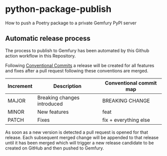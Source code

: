 # python-package-publish

How to push a Poetry package to a private Gemfury PyPI server

## Automatic release process

The process to publish to Gemfury has been automated by this Github action workflow in this Repository.

Following [Conventional Commits](https://www.conventionalcommits.org/en/v1.0.0/) a release will be created for all features and fixes after a pull request following these conventions are merged.

| Increment | Description                 | Conventional commit map |
| --------- | --------------------------- | ----------------------- |
| MAJOR     | Breaking changes introduced | BREAKING CHANGE         |
| MINOR     | New features                | feat                    |
| PATCH     | Fixes                       | fix + everything else   |

As soon as a new version is detected a pull request is opened for that release. Each subsequent merged change will be appended to that release until it has been merged which will trigger a new release candidate to be created on GitHub and then pushed to Gemfury.
